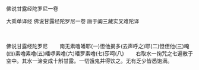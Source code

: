 佛说甘露经陀罗尼一卷


大乘单译经
佛说甘露经陀罗尼一卷
唐于阗三藏实叉难陀译


　　

佛说甘露经陀罗尼
　　南无素噜皤耶(一)怛他揭多(去声呼之)耶(二)怛侄他(三)唵(四)素噜素噜(五)皤啰素噜(六)皤罗素噜(七)莎呵(八)
　　右取水一掬咒之七遍散于空中。其水一渧变成十斛甘露。一切饿鬼并得饮之。无有乏少皆悉饱满。

 
